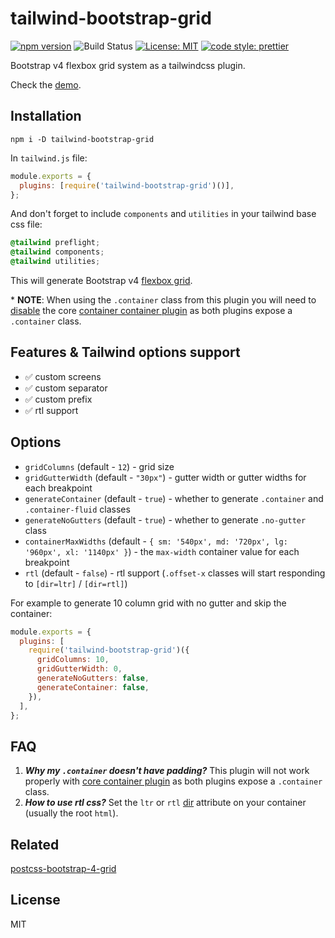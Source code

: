 # tailwind-bootstrap-grid

[![npm version][version-badge]][version]
![Build Status](https://github.com/karolis-sh/tailwind-bootstrap-grid/workflows/Node.js%20CI/badge.svg)
[![License: MIT][license-badge]][license]
[![code style: prettier][code-style-badge]][code-style]

Bootstrap v4 flexbox grid system as a tailwindcss plugin.

Check the [demo](https://tailwind-bootstrap-grid.netlify.com/).

## Installation

```shell
npm i -D tailwind-bootstrap-grid
```

In `tailwind.js` file:

```js
module.exports = {
  plugins: [require('tailwind-bootstrap-grid')()],
};
```

And don't forget to include `components` and `utilities` in your tailwind base
css file:

```css
@tailwind preflight;
@tailwind components;
@tailwind utilities;
```

This will generate Bootstrap v4 [flexbox grid](https://getbootstrap.com/docs/4.0/layout/grid/).

\* **NOTE**: When using the `.container` class from this plugin you will need to
[disable](https://tailwindcss.com/docs/container/#disabling) the core
[container container plugin](https://tailwindcss.com/docs/container/) as both plugins
expose a `.container` class.

## Features & Tailwind options support

- ✅ custom screens
- ✅ custom separator
- ✅ custom prefix
- ✅ rtl support

## Options

- `gridColumns` (default - `12`) - grid size
- `gridGutterWidth` (default - `"30px"`) - gutter width or gutter widths for each
  breakpoint
- `generateContainer` (default - `true`) - whether to generate `.container` and
  `.container-fluid` classes
- `generateNoGutters` (default - `true`) - whether to generate `.no-gutter` class
- `containerMaxWidths` (default -
  `{ sm: '540px', md: '720px', lg: '960px', xl: '1140px' }`) - the `max-width`
  container value for each breakpoint
- `rtl` (default - `false`) - rtl support (`.offset-x` classes will start
  responding to `[dir=ltr]` / `[dir=rtl]`)

For example to generate 10 column grid with no gutter and skip the container:

```js
module.exports = {
  plugins: [
    require('tailwind-bootstrap-grid')({
      gridColumns: 10,
      gridGutterWidth: 0,
      generateNoGutters: false,
      generateContainer: false,
    }),
  ],
};
```

## FAQ

1. _**Why my `.container` doesn't have padding?**_ This plugin will not work properly
   with [core container plugin](https://tailwindcss.com/docs/container/) as both
   plugins expose a `.container` class.
1. _**How to use rtl css?**_ Set the `ltr` or `rtl` [dir](https://www.w3schools.com/tags/att_global_dir.asp)
   attribute on your container (usually the root `html`).

## Related

[postcss-bootstrap-4-grid](https://github.com/johnwatkins0/postcss-bootstrap-4-grid)

## License

MIT

[version-badge]: https://badge.fury.io/js/tailwind-bootstrap-grid.svg
[version]: https://www.npmjs.com/package/tailwind-bootstrap-grid
[license-badge]: https://img.shields.io/badge/License-MIT-yellow.svg
[license]: https://opensource.org/licenses/MIT
[code-style-badge]: https://img.shields.io/badge/code_style-prettier-ff69b4.svg
[code-style]: https://github.com/prettier/prettier
